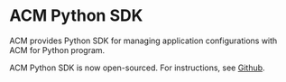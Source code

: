 # ACM Python SDK

﻿ACM provides Python SDK for managing application configurations with ACM for Python program.

ACM Python SDK is now open-sourced. For instructions, see [Github](https://github.com/alibaba/acm-sdk-python).

